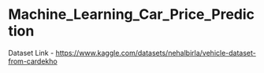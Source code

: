 # Machine_Learning_Car_Price_Prediction
Dataset Link - https://www.kaggle.com/datasets/nehalbirla/vehicle-dataset-from-cardekho
